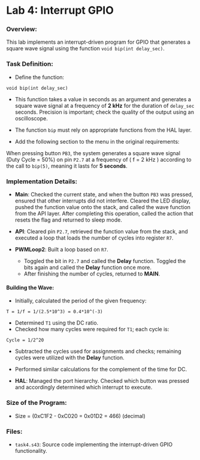 # Lab 4: Interrupt GPIO

### Overview:
This lab implements an interrupt-driven program for GPIO that generates a square wave signal using the function `void bip(int delay_sec)`.

### Task Definition:
- Define the function:
  
```
void bip(int delay_sec)
```

- This function takes a value in seconds as an argument and generates a square wave signal at a frequency of **2 kHz** for the duration of `delay_sec` seconds. Precision is important; check the quality of the output using an oscilloscope.
- The function `bip` must rely on appropriate functions from the HAL layer.

- Add the following section to the menu in the original requirements:

When pressing button `PB3`, the system generates a square wave signal (Duty Cycle = 50%) on pin `P2.7` at a frequency of \( f = 2 kHz \) according to the call to `bip(5)`, meaning it lasts for **5 seconds**.

### Implementation Details:
- **Main**: Checked the current state, and when the button `PB3` was pressed, ensured that other interrupts did not interfere. Cleared the LED display, pushed the function value onto the stack, and called the wave function from the API layer. After completing this operation, called the action that resets the flag and returned to sleep mode.

- **API**: Cleared pin `P2.7`, retrieved the function value from the stack, and executed a loop that loads the number of cycles into register `R7`.

- **PWMLoop2**: Built a loop based on `R7`.
  - Toggled the bit in `P2.7` and called the **Delay** function. Toggled the bits again and called the **Delay** function once more.
  - After finishing the number of cycles, returned to **MAIN**.

#### Building the Wave:
- Initially, calculated the period of the given frequency:
  
```
T = 1/f = 1/(2.5*10^3) = 0.4*10^(-3)
```

- Determined `T1` using the DC ratio.
- Checked how many cycles were required for `T1`; each cycle is:
  
```
Cycle = 1/2^20
```

- Subtracted the cycles used for assignments and checks; remaining cycles were utilized with the **Delay** function.
- Performed similar calculations for the complement of the time for DC.

- **HAL**: Managed the port hierarchy. Checked which button was pressed and accordingly determined which interrupt to execute.

### Size of the Program:
- Size = \(0xC1F2 - 0xC020 = 0x01D2 = 466\) (decimal)

### Files:
- `task4.s43`: Source code implementing the interrupt-driven GPIO functionality.
